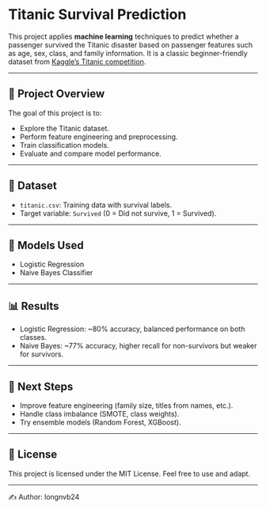 # Titanic Survival Prediction

This project applies **machine learning** techniques to predict whether a passenger survived the Titanic disaster based on passenger features such as age, sex, class, and family information. It is a classic beginner-friendly dataset from [Kaggle’s Titanic competition](https://www.kaggle.com/c/titanic).

---

## 📌 Project Overview

The goal of this project is to:

* Explore the Titanic dataset.
* Perform feature engineering and preprocessing.
* Train classification models.
* Evaluate and compare model performance.

---

## 🧾 Dataset

* `titanic.csv`: Training data with survival labels.
* Target variable: `Survived` (0 = Did not survive, 1 = Survived).

---

## 🚀 Models Used

* Logistic Regression
* Naive Bayes Classifier

---

## 📊 Results

* Logistic Regression: ~80% accuracy, balanced performance on both classes.
* Naive Bayes: ~77% accuracy, higher recall for non-survivors but weaker for survivors.

---

## 🔮 Next Steps

* Improve feature engineering (family size, titles from names, etc.).
* Handle class imbalance (SMOTE, class weights).
* Try ensemble models (Random Forest, XGBoost).

---

## 📜 License

This project is licensed under the MIT License. Feel free to use and adapt.

---

✍️ Author: longnvb24

